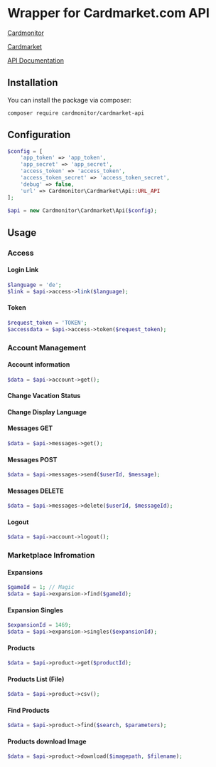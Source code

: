 # Wrapper for Cardmarket.com API

[Cardmonitor](https://www.cardmonitor.de)

[Cardmarket](https://www.cardmarket.com)

[API Documentation](https://api.cardmarket.com/ws/documentation/API_2.0:Main_Page)


## Installation

You can install the package via composer:

```
composer require cardmonitor/cardmarket-api
```

## Configuration

```php
$config = [
    'app_token' => 'app_token',
    'app_secret' => 'app_secret',
    'access_token' => 'access_token',
    'access_token_secret' => 'access_token_secret',
    'debug' => false,
    'url' => Cardmonitor\Cardmarket\Api::URL_API
];

$api = new Cardmonitor\Cardmarket\Api($config);
```

## Usage

### Access

#### Login Link

```php
$language = 'de';
$link = $api->access->link($language);
```

#### Token

```php
$request_token = 'TOKEN';
$accessdata = $api->access->token($request_token);
```

### Account Management

#### Account information

```php
$data = $api->account->get();
```

#### Change Vacation Status

#### Change Display Language

#### Messages GET

```php
$data = $api->messages->get();
```

#### Messages POST

```php
$data = $api->messages->send($userId, $message);
```

#### Messages DELETE

```php
$data = $api->messages->delete($userId, $messageId);
```

#### Logout

```php
$data = $api->account->logout();
```

### Marketplace Infromation

#### Expansions

```php
$gameId = 1; // Magic
$data = $api->expansion->find($gameId);
```

#### Expansion Singles

```php
$expansionId = 1469; 
$data = $api->expansion->singles($expansionId);
```

#### Products

```php
$data = $api->product->get($productId);
```

#### Products List (File)

```php
$data = $api->product->csv();
```

#### Find Products

```php
$data = $api->product->find($search, $parameters);
```

#### Products download Image

```php
$data = $api->product->download($imagepath, $filename);
```


